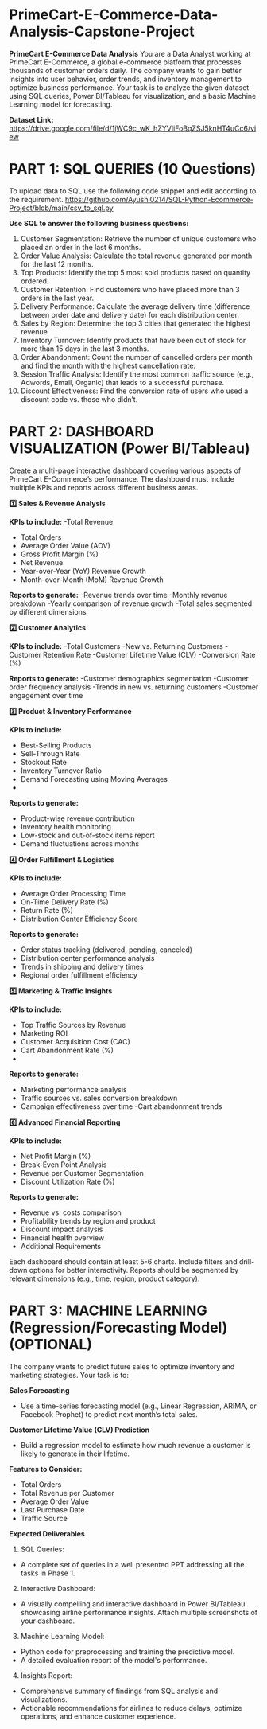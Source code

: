# PrimeCart-E-Commerce-Data-Analysis-Capstone-Project

**PrimeCart E-Commerce Data Analysis**
You are a Data Analyst working at PrimeCart E-Commerce, a global e-commerce platform that processes thousands of customer orders daily. The company wants to gain better insights into user behavior, order trends, and inventory management to optimize business performance. Your task is to analyze the given dataset using SQL queries, Power BI/Tableau for visualization, and a basic Machine Learning model for forecasting.

**Dataset Link:** https://drive.google.com/file/d/1jWC9c_wK_hZYVIiFoBqZSJ5knHT4uCc6/view


# PART 1: SQL QUERIES (10 Questions)

To upload data to SQL use the following code snippet and edit according to the requirement.
https://github.com/Ayushi0214/SQL-Python-Ecommerce-Project/blob/main/csv_to_sql.py

**Use SQL to answer the following business questions:**
 

1. Customer Segmentation: Retrieve the number of unique customers who placed an order in the last 6 months.
2. Order Value Analysis: Calculate the total revenue generated per month for the last 12 months.
3. Top Products: Identify the top 5 most sold products based on quantity ordered.
4. Customer Retention: Find customers who have placed more than 3 orders in the last year.
5. Delivery Performance: Calculate the average delivery time (difference between order date and delivery date) for each distribution center.
6. Sales by Region: Determine the top 3 cities that generated the highest revenue.
7. Inventory Turnover: Identify products that have been out of stock for more than 15 days in the last 3 months.
8. Order Abandonment: Count the number of cancelled orders per month and find the month with the highest cancellation rate.
9. Session Traffic Analysis: Identify the most common traffic source (e.g., Adwords, Email, Organic) that leads to a successful purchase.
10. Discount Effectiveness: Find the conversion rate of users who used a discount code vs. those who didn’t.

# PART 2: DASHBOARD VISUALIZATION (Power BI/Tableau)

Create a multi-page interactive dashboard covering various aspects of PrimeCart E-Commerce’s performance. The dashboard must include multiple KPIs and reports across different business areas.

**1️⃣ Sales & Revenue Analysis**

**KPIs to include:**
-Total Revenue
- Total Orders
- Average Order Value (AOV)
- Gross Profit Margin (%)
- Net Revenue
- Year-over-Year (YoY) Revenue Growth
- Month-over-Month (MoM) Revenue Growth

**Reports to generate:**
-Revenue trends over time
-Monthly revenue breakdown
-Yearly comparison of revenue growth
-Total sales segmented by different dimensions

**2️⃣ Customer Analytics**

**KPIs to include:**
-Total Customers
-New vs. Returning Customers
-Customer Retention Rate
-Customer Lifetime Value (CLV)
-Conversion Rate (%)

**Reports to generate:**
-Customer demographics segmentation
-Customer order frequency analysis
-Trends in new vs. returning customers
-Customer engagement over time

**3️⃣ Product & Inventory Performance**

**KPIs to include:**
- Best-Selling Products
- Sell-Through Rate
- Stockout Rate
- Inventory Turnover Ratio
- Demand Forecasting using Moving Averages
- 
**Reports to generate:**
- Product-wise revenue contribution
- Inventory health monitoring
- Low-stock and out-of-stock items report
- Demand fluctuations across months

**4️⃣ Order Fulfillment & Logistics**

**KPIs to include:**
- Average Order Processing Time
- On-Time Delivery Rate (%)
- Return Rate (%)
- Distribution Center Efficiency Score

**Reports to generate:**
- Order status tracking (delivered, pending, canceled)
- Distribution center performance analysis
- Trends in shipping and delivery times
- Regional order fulfillment efficiency

**5️⃣ Marketing & Traffic Insights**

**KPIs to include:**
- Top Traffic Sources by Revenue
- Marketing ROI
- Customer Acquisition Cost (CAC)
- Cart Abandonment Rate (%)
- 
**Reports to generate:**
- Marketing performance analysis
- Traffic sources vs. sales conversion breakdown
- Campaign effectiveness over time
-Cart abandonment trends

**6️⃣ Advanced Financial Reporting**

**KPIs to include:**
- Net Profit Margin (%)
- Break-Even Point Analysis
- Revenue per Customer Segmentation
- Discount Utilization Rate (%)
  
**Reports to generate:**
- Revenue vs. costs comparison
- Profitability trends by region and product
- Discount impact analysis
- Financial health overview
- Additional Requirements

Each dashboard should contain at least 5-6 charts.
Include filters and drill-down options for better interactivity.
Reports should be segmented by relevant dimensions (e.g., time, region, product category).

# PART 3: MACHINE LEARNING (Regression/Forecasting Model)    (OPTIONAL)
 The company wants to predict future sales to optimize inventory and marketing strategies. Your task is to:

**Sales Forecasting**
- Use a time-series forecasting model (e.g., Linear Regression, ARIMA, or Facebook Prophet) to predict next month’s total sales.

**Customer Lifetime Value (CLV) Prediction**
- Build a regression model to estimate how much revenue a customer is likely to generate in their lifetime.

**Features to Consider:**

- Total Orders
- Total Revenue per Customer
- Average Order Value
- Last Purchase Date
- Traffic Source
  
**Expected Deliverables**
  
1. SQL Queries:
- A complete set of queries in a well presented PPT addressing all the tasks in Phase 1.

2. Interactive Dashboard:
- A visually compelling and interactive dashboard in Power BI/Tableau showcasing airline performance insights. Attach multiple screenshots of your dashboard. 

3. Machine Learning Model:
- Python code for preprocessing and training the predictive model.
- A detailed evaluation report of the model's performance.

4. Insights Report:
- Comprehensive summary of findings from SQL analysis and visualizations.
- Actionable recommendations for airlines to reduce delays, optimize operations, and enhance customer experience.
